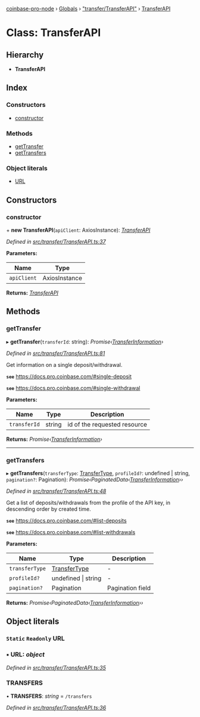 [coinbase-pro-node](../README.md) › [Globals](../globals.md) › ["transfer/TransferAPI"](../modules/_transfer_transferapi_.md) › [TransferAPI](_transfer_transferapi_.transferapi.md)

# Class: TransferAPI

## Hierarchy

- **TransferAPI**

## Index

### Constructors

- [constructor](_transfer_transferapi_.transferapi.md#constructor)

### Methods

- [getTransfer](_transfer_transferapi_.transferapi.md#gettransfer)
- [getTransfers](_transfer_transferapi_.transferapi.md#gettransfers)

### Object literals

- [URL](_transfer_transferapi_.transferapi.md#static-readonly-url)

## Constructors

### constructor

\+ **new TransferAPI**(`apiClient`: AxiosInstance): _[TransferAPI](_transfer_transferapi_.transferapi.md)_

_Defined in [src/transfer/TransferAPI.ts:37](https://github.com/bennyn/coinbase-pro-node/blob/7b978cb/src/transfer/TransferAPI.ts#L37)_

**Parameters:**

| Name        | Type          |
| ----------- | ------------- |
| `apiClient` | AxiosInstance |

**Returns:** _[TransferAPI](_transfer_transferapi_.transferapi.md)_

## Methods

### getTransfer

▸ **getTransfer**(`transferId`: string): _Promise‹[TransferInformation](../interfaces/_transfer_transferapi_.transferinformation.md)›_

_Defined in [src/transfer/TransferAPI.ts:81](https://github.com/bennyn/coinbase-pro-node/blob/7b978cb/src/transfer/TransferAPI.ts#L81)_

Get information on a single deposit/withdrawal.

**`see`** https://docs.pro.coinbase.com/#single-deposit

**`see`** https://docs.pro.coinbase.com/#single-withdrawal

**Parameters:**

| Name         | Type   | Description                  |
| ------------ | ------ | ---------------------------- |
| `transferId` | string | id of the requested resource |

**Returns:** _Promise‹[TransferInformation](../interfaces/_transfer_transferapi_.transferinformation.md)›_

---

### getTransfers

▸ **getTransfers**(`transferType`: [TransferType](../enums/_transfer_transferapi_.transfertype.md), `profileId?`: undefined | string, `pagination?`: Pagination): _Promise‹PaginatedData‹[TransferInformation](../interfaces/_transfer_transferapi_.transferinformation.md)››_

_Defined in [src/transfer/TransferAPI.ts:48](https://github.com/bennyn/coinbase-pro-node/blob/7b978cb/src/transfer/TransferAPI.ts#L48)_

Get a list of deposits/withdrawals from the profile of the API key, in descending order by created time.

**`see`** https://docs.pro.coinbase.com/#list-deposits

**`see`** https://docs.pro.coinbase.com/#list-withdrawals

**Parameters:**

| Name           | Type                                                            | Description      |
| -------------- | --------------------------------------------------------------- | ---------------- |
| `transferType` | [TransferType](../enums/_transfer_transferapi_.transfertype.md) | -                |
| `profileId?`   | undefined &#124; string                                         | -                |
| `pagination?`  | Pagination                                                      | Pagination field |

**Returns:** _Promise‹PaginatedData‹[TransferInformation](../interfaces/_transfer_transferapi_.transferinformation.md)››_

## Object literals

### `Static` `Readonly` URL

### ▪ **URL**: _object_

_Defined in [src/transfer/TransferAPI.ts:35](https://github.com/bennyn/coinbase-pro-node/blob/7b978cb/src/transfer/TransferAPI.ts#L35)_

### TRANSFERS

• **TRANSFERS**: _string_ = `/transfers`

_Defined in [src/transfer/TransferAPI.ts:36](https://github.com/bennyn/coinbase-pro-node/blob/7b978cb/src/transfer/TransferAPI.ts#L36)_
